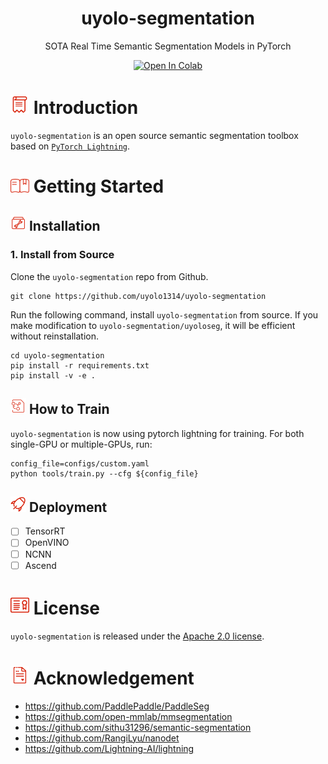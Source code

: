 # <div align="center">uyolo-segmentation</div>

<div align="center">
    <p>SOTA Real Time Semantic Segmentation Models in PyTorch</p>
    <a href="https://colab.research.google.com/github/uyolo-cn/uyolo-segmentation/blob/main/demo/tutorials/demo-inference-with-pytorch.ipynb">
        <img src="https://colab.research.google.com/assets/colab-badge.svg" alt="Open In Colab">
    </a>
</div>

# <img src="./docs/assets/introduction_ico.png" width="30"/> Introduction

`uyolo-segmentation` is an open source semantic segmentation toolbox based on [`PyTorch Lightning`](https://github.com/Lightning-AI/lightning).

# <img src="./docs/assets/usage_ico.png" width="30"/> Getting Started

## <img src="./docs/assets/install.png" width="25"/> Installation

### 1. Install from Source

Clone the `uyolo-segmentation` repo from Github.

```shell
git clone https://github.com/uyolo1314/uyolo-segmentation
```

Run the following command, install `uyolo-segmentation` from source. If you make modification to `uyolo-segmentation/uyoloseg`, it will be efficient without reinstallation.

```shell
cd uyolo-segmentation
pip install -r requirements.txt
pip install -v -e .
```

## <img src="./docs/assets/train_model.png" width="25"/> How to Train

`uyolo-segmentation` is now using pytorch lightning for training. For both single-GPU or multiple-GPUs, run:

```shell
config_file=configs/custom.yaml
python tools/train.py --cfg ${config_file}
```

## <img src="./docs/assets/deployment.png" width="25"/> Deployment
- [ ] TensorRT
- [ ] OpenVINO
- [ ] NCNN
- [ ] Ascend

# <img src="./docs/assets/license_ico.png" width="30"/> License

`uyolo-segmentation` is released under the [Apache 2.0 license](./LICENSE).

# <img src="./docs/assets/acknowledgement_ico.png" width="30"/> Acknowledgement

- https://github.com/PaddlePaddle/PaddleSeg
- https://github.com/open-mmlab/mmsegmentation
- https://github.com/sithu31296/semantic-segmentation
- https://github.com/RangiLyu/nanodet
- https://github.com/Lightning-AI/lightning
